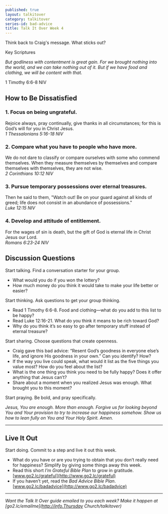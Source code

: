 ```yaml
---
published: true
layout: talkitover
category: talkitover
series-id: bad-advice
title: Talk It Over Week 4
---
```


<p class="lead">Think back to Craig's message. What sticks out?</p> 

Key Scriptures

_But godliness with contentment is great gain. For we brought nothing into the world, and we can take nothing out of it. But if we have food and clothing, we will be content with that._ 

1 Timothy 6:6-8 NIV

## How to Be Dissatisfied

### 1. Focus on being ungrateful.
Rejoice always, pray continually, give thanks in all circumstances; for this is God’s will for you in Christ Jesus.  
*1 Thessalonians 5:16-18 NIV*

### 2. Compare what you have to people who have more.
We do not dare to classify or compare ourselves with some who commend themselves. When they measure themselves by themselves and compare themselves with themselves, they are not wise.  
*2 Corinthians 10:12 NIV*

### 3. Pursue temporary possessions over eternal treasures.
Then he said to them, "Watch out! Be on your guard against all kinds of greed; life does not consist in an abundance of possessions."  
*Luke 12:15 NIV*

### 4. Develop and attitude of entitlement.
For the wages of sin is death, but the gift of God is eternal life in Christ Jesus our Lord.  
*Romans 6:23-24 NIV*

## Discussion Questions
<p class="lead">Start talking. Find a conversation starter for your group.</p> 

*	What would you do if you won the lottery?
*	How much money do you think it would take to make your life better or easier?

<p class="lead">Start thinking. Ask questions to get your group thinking.</p> 

*	Read 1 Timothy 6:6-8. Food and clothing—what do you add to this list to be happy? 
*	Read Luke 12:16-21. What do you think it means to be rich toward God?
* Why do you think it’s so easy to go after temporary stuff instead of eternal treasure?
 
<p class="lead">Start sharing. Choose questions that create openness.</p> 

*	Craig gave this bad advice: “Resent God’s goodness in everyone else’s life, and ignore His goodness in your own.” Can you identify? How?
*	If the way you live could speak, what would it list as the five things you value most? How do you feel about the list?
*	What is the one thing you think you need to be fully happy? Does it offer anything that Jesus can’t?
* Share about a moment when you realized Jesus was enough. What brought you to this moment?

<p class="lead">Start praying. Be bold, and pray specifically.</p> 

_Jesus, You are enough. More than enough. Forgive us for looking beyond You and Your provision to try to increase our happiness somehow. Show us how to lean fully on You and Your Holy Spirit. Amen._

* * *

## Live It Out
<p class="lead">Start doing. Commit to a step and live it out this week.</p>

*	What do you have or are you trying to obtain that you don’t really need for happiness? Simplify by giving some things away this week.
* Read this short _I’m Grateful Bible Plan_ to grow in gratitude. [www.go2.lc/grateful](http://www.go2.lc/grateful)
* If you haven’t yet, read the _Bad Advice Bible Plan_. [www.go2.lc/badadvice](http://www.go2.lc/badadvice)

* * *

_Want the Talk It Over guide emailed to you each week? Make it happen at [go2.lc/emailme](http://info.Thursday Church/talkitover)_

